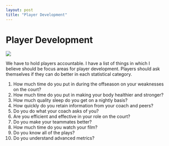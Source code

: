 ```yaml
---
layout: post
title: "Player Development"
---
```


# Player Development 

![]({{site.url}}{{site.baseurl}}/assets/img/blog-img/Steph.png?raw=true)

We have to hold players accountable.  I have a list of things in which I believe should be focus areas for player development. Players should ask themselves if they can do better in each statistical category.   

1. How much time do you put in during the offseason on your weaknesses on the court? 
2. How much time do you put in making your body healthier and stronger?
3. How much quality sleep do you get on a nightly basis?
4. How quickly do you retain information from your coach and peers?
5. Do you do what your coach asks of you?
6. Are you efficient and effective in your role on the court?
7. Do you make your teammates better?
8. How much time do you watch your film?
9. Do you know all of the plays?
10. Do you understand advanced metrics?
